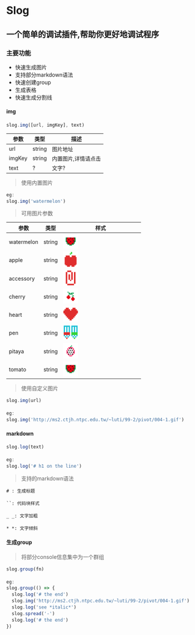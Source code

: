 # Slog

## 一个简单的调试插件,帮助你更好地调试程序

### 主要功能

- 快速生成图片
- 支持部分markdown语法
- 快速创建group
- 生成表格
- 快速生成分割线

#### img
```js
slog.img([url, imgKey], text)
```
| 参数 | 类型 | 描述 |
| --- | ---- | ---- |
| url | string | 图片地址 |
| imgKey | string | 内置图片,详情请点击 |
| text   | ?     | 文字? |


> 使用内置图片
```js
eg:
slog.img('watermelon')
```
> 可用图片参数

| 参数         | 类型     | 样式                                       |
| ---------- | ------ | ------|
| watermelon | string | <img src="https://github.com/morehardy/simple-log/blob/master/images/watermelon.png?raw=true" width="20%"> |
| apple | string | <img src="https://github.com/morehardy/simple-log/blob/master/images/apple.png?raw=true" width="20%"> |
| accessory | string | <img src="https://github.com/morehardy/simple-log/blob/master/images/accessory.png?raw=true" width="20%"> |
| cherry | string | <img src="https://github.com/morehardy/simple-log/blob/master/images/cherry.png?raw=true" width="20%"> |
| heart | string | <img src="https://github.com/morehardy/simple-log/blob/master/images/heart.png?raw=true" width="20%"> |
| pen | string | <img src="https://github.com/morehardy/simple-log/blob/master/images/pen.png?raw=true" width="20%"> |
| pitaya | string | <img src="https://github.com/morehardy/simple-log/blob/master/images/pitaya.png?raw=true" width="20%"> |
| tomato | string | <img src="https://github.com/morehardy/simple-log/blob/master/images/watermelon.png?raw=true" width="20%"> |

> 使用自定义图片

```js
slog.img(url)

eg:
slog.img('http://ms2.ctjh.ntpc.edu.tw/~luti/99-2/pivot/004-1.gif')
```

#### markdown

```js
slog.log(text)

eg:
slog.log('# h1 on the line')
```

> 支持的markdown语法

```
# : 生成标题

``: 代码块样式

_ _: 文字加粗

* *: 文字倾斜
```

#### 生成group

> 将部分console信息集中为一个群组

```js
slog.group(fn)

eg:
slog.group(() => {
  slog.log('# the end')
  slog.img('http://ms2.ctjh.ntpc.edu.tw/~luti/99-2/pivot/004-1.gif')
  slog.log('see *italic*')
  slog.spread('-')
  slog.log('# the end')
})
```

